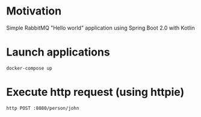 # Motivation
Simple RabbitMQ "Hello world" application using Spring Boot 2.0 with Kotlin

# Launch applications
```docker-compose up```

# Execute http request (using httpie)
```http POST :8080/person/john```
